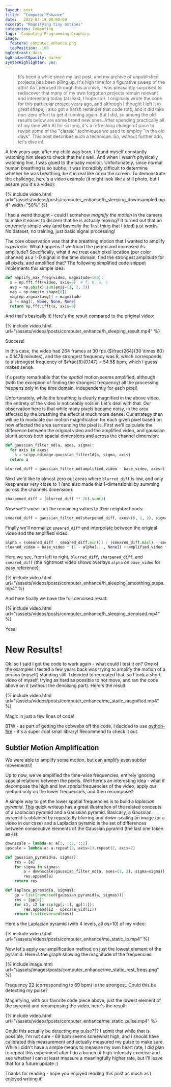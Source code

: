 ```yaml
---
layout: post
title:  "Computer Enhance"
date:   2022-03-19 00:00:00
excerpt: "Magnifying tiny motions"
categories: Computing
tags:  Computing Programming Graphics
image:
  feature: computer_enhance.png
  topPosition: -100
bgContrast: dark
bgGradientOpacity: darker
syntaxHighlighter: yes
---
```


> It's been a while since my last post, and my archive of unpublished projects has been piling up. It's high time for a figurative sweep of the attic! As I perused through this archive, I was pleasantly surprised to rediscover that many of my own forgotten projects remain relevant and interesting today (at least, I hope so!).  I originally wrote the code for this particular project years ago, and although I thought I left it in great shape, I also got a harsh reminder that code rots, and it did take non-zero effort to get it running again. But I did, so among the old results below are some brand new ones. After spending practically all of my time with AI for so long, it's a refreshing change of pace to revisit some of the "classic" techniques we used to employ "in the old days". This post describes such a technique. So, without further ado, let's dive in!

A few years ago, after my child was born, I found myself constantly watching him sleep to check that he's well. And when I wasn't physically watching him, I was glued to the baby monitor. Unfortunately, since normal human breathing is so subtle, it was incredibly difficult to determine whether he was breathing, be it in real like or on the screen. To demonstrate the challenge, here's a video example (it might look like a still photo, but I assure you it's a video):

{% include video.html url="/assets/videos/posts/computer_enhance/h_sleeping_downsampled.mp4" width="50%" %}

I had a weird thought - could I somehow _magnify the motion_ in the camera to make it easier to discern that he is actually moving? It turned out that an extremely simple way (and basically the first thing that I tried) just works. No dataset, no training, just basic signal processing!

The core observation was that the breathing motion that I wanted to amplify is _periodic_. What happens if we found the period and increased its amplitude? Specifically, what if we treat each pixel location (per color channel) as a 1-D signal in the time domain, find the strongest amplitude for all pixels, and amplified that? The following simplified code snippet implements this simple idea:

```python
def amplify_max_freq(video, magnitude=100):
  x = np.fft.fft(video, axis=0)  # f, h, w, c
  avg = np.abs(x).sum(axis=(1, 2, 3))
  mag = np.ones(x.shape[0])
  mag[np.argmax(avg)] = magnitude
  x *= mag[:, None, None, None]
  return np.fft.ifft(x, axis=0)
```

And that's basically it! Here's the result compared to the original video:

{% include video.html url="/assets/videos/posts/computer_enhance/h_sleeping_result.mp4" %}

Success!

In this case, the video had 264 frames at 30 fps ($\frac{264}{30 \times 60} = 0.147$ minutes), and the strongest frequency was 8, which corresponds to a strongest frequency of $\frac{8}{0.147} = 54.5$ bpm, which I guess makes sense.

It's pretty remarkable that the _spatial_ motion seems amplified, although (with the exception of finding the strongest frequency) all the processing happens only in the time domain, independently for each pixel!

Unfortunately, while the breathing is clearly magnified in the above video, the entirety of the video is noticeably noisier. Let's deal with that. Our observation here is that while many pixels became noisy, in the area affected by the breathing the effect is much more dense. Our strategy then will be to modulate our motion magnification for each given pixel based on how affected the area surrounding the pixel is. First we'll calculate the difference between the original video and the amplified video, and gaussian blur it across both spacial dimensions and across the channel dimension:

```python
def gaussian_filter_nd(a, axes, sigma):
  for axis in axes:
    a = scipy.ndimage.gaussian_filter1d(a, sigma, axis)
  return a

blurred_diff = gaussian_filter_nd(amplified_video - base_video, axes=(1, 2, 3), sigma=30)
```

Next we'd like to almost zero out areas where `blurred_diff` is low, and only keep areas very close to 1 (and also made this 1-dimensional by summing across the channels dimension):

```python
sharpened_diff = (blurred_diff ** 20).sum(3)
```

Now we'll smear out the remaining values to their neighborhoods:

```python
smeared_diff = gaussian_filter_nd(sharpened_diff, axes=(0, 1, 2), sigma=10)
```

Finally we'll normalize `smeared_diff` and interpolate between the original video and the amplified video:
```python
alpha = (smeared_diff - smeared_diff.min()) / (smeared_diff.max() - smeared_diff.min())
cleaned_video = base_video * (1 - alpha[..., None]) + amplified_video * alpha[..., None]
```

Here we see, from left to right, `blurred_diff`, `sharpened_diff`, and `smeared_diff` (the rightmost video shows overlays `alpha` on `base_video` for easy reference):

{% include video.html url="/assets/videos/posts/computer_enhance/h_sleeping_smoothing_steps.mp4" %}

And here finally we have the full denoised result:

{% include video.html url="/assets/videos/posts/computer_enhance/h_sleeping_denoised.mp4" %}

Yesa!

# New Results!

Ok, so I said I got the code to work again - what could I test it on? One of the examples I tested a few years back was trying to amplify the motion of a person (myself) standing still. I decided to recreated that, so I took a short video of myself, trying as hard as possible to not move, and ran the code above on it (without the denoising part). Here's the result:

{% include video.html url="/assets/videos/posts/computer_enhance/me_static_magnified.mp4" %}

Magic in just a few lines of code!

BTW - as part of getting the cobwebs off the code, I decided to use [python-fire](https://github.com/google/python-fire) - it's a super cool small library! Recommend to check it out.

## Subtler Motion Amplification

We were able to amplify some motion, but can amplify even subtler movements?

Up to now, we've amplified the time-wise frequencies, entirely ignoring spacial relations between the pixels. Well here's an interesting idea - what if decompose the high and low _spatial_ frequencies of the video, apply our method only on the lower frequencies, and then recompose?

A simple way to get the lower spatial frequencies is to build a _laplacian pyramid_. [This](https://paperswithcode.com/method/laplacian-pyramid#:~:text=A%20Laplacian%20Pyramid%20is%20a,j%202%20%C3%97%20j%202%20.) quick writeup has a great illustration of the related concepts of a Laplacian pyramid and a Gaussian pyramid. Basically, a Gaussian pyramid is obtained by repeatedly blurring and down-scaling an image (or a video in our case) and a Laplacian pyramid is the set of differences between consecutive elements of the Gaussian pyramid (the last one taken as-is):

```python
downscale = lambda a: a[:, ::2, ::2]
upscale = lambda a: a.repeat(2, axis=1).repeat(2, axis=2)

def gaussian_pyramid(a, sigmas):
    res = [a]
    for sigma in sigmas:
        a = downscale(gaussian_filter_nd(a, axes=(1, 2), sigma=sigma))
        res.append(a)
    return res

def laplace_pyramid(a, sigmas):
    gp = list(reversed(gaussian_pyramid(a, sigmas)))
    res = [gp[0]]
    for i1, i2 in zip(gp[:-1], gp[1:]):
        res.append(i2 - upscale_vid(i1))
    return list(reversed(res))
```

Here's the Laplacian pyramid (with 4 levels, all $\sigma$s=10) of my video:

{% include video.html url="/assets/videos/posts/computer_enhance/me_static_lp.mp4" %}

Now let's apply our amplification method on just the lowest element of the pyramid. Here is the graph showing the magnitude of the frequencies:

{% include image.html url="/assets/images/posts/computer_enhance/me_static_rest_freqs.png" %}

Frequency 22 (corresponding to 69 bpm) is the strongest. Could this be detecting my pulse?

Magnifying, with our favorite code piece above, just the lowest element of the pyramid and recomposing the video, here's the result:

{% include video.html url="/assets/videos/posts/computer_enhance/me_static_pulse.mp4" %}

Could this actually be detecting my pulse??? I admit that while that is possible, I'm not sure - 69 bpm seems somewhat high, and I should have calibrated this measurement and actually measured my pulse to make sure. While I didn't have a simple means to measure my own heart rate, I did plan to repeat this experiment after I do a bunch of high-intensity exercise and see whether I can at least measure a meaningfully higher rate, but I'll leave that for a future update :)

Thanks for reading - hope you enjoyed reading this post as much as I enjoyed writing it!
